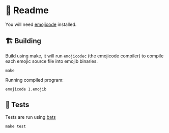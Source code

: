 # 📖 Readme

You will need [emojicode](http://www.emojicode.org) installed.

## 🏗️ Building

Build using make, it will run `emojicodec` (the emojicode compiler) to compile each emojic source file into
emojib binaries.
```
make
```

Running compiled program:
```
emojicode 1️.emojib
```

## 💉 Tests

Tests are run using [bats](https://github.com/sstephenson/bats)
```
make test
```
